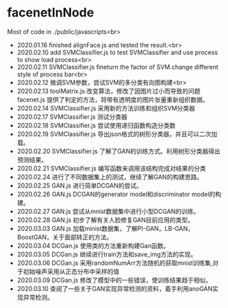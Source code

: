 ﻿# facenetInNode
Most of code in ./public/javascripts\<br>
* 2020.01.16 finished alignFace.js and tested the result.\<br>
* 2020.02.10 add SVMClassifier.js to test SVMClassifier and use process to show load process\<br>
* 2020.02.11 SVMClassifier.js fineturn the factor of SVM.change different style of process bar\<br>
* 2020.02.12 微调SVM参数，尝试SVM的多分类有向图构建\<br>
* 2020.02.13 toolMatrix.js 改变算法，修改了因图片过小而导致的问题 facenet.js 提供了判定的方法，将带有透明度的图片张量重新组织数据。 
* 2020.02.14 SVMClassifier.js 采用新的方法训练和组织SVM分类器
* 2020.02.17 SVMClassifier.js 测试分类器
* 2020.02.18 SVMClassifier.js 尝试使用递归函数构造分类数
* 2020.02.19 SVMClassifier.js 导出json格式的树形分类器，并且可以二次加载。
* 2020.02.20 SVMClassifier.js 了解了GAN的训练方式。利用树形分类器得出预测结果。
* 2020.02.21 SVMClassifier.js 编写函数来调用该结构完成对结果的分类
* 2020.02.24 进行了不同数据集上的测试，继续了解GAN的构建思路。
* 2020.02.25 GAN.js 进行简单DCGAN的尝试。
* 2020.02.26 GAN.js DCGAN的generator model和discriminator model的构建。
* 2020.02.27 GAN.js 尝试从mnist数据集中进行小型DCGAN的训练。
* 2020.02.28 GAN.js 初步了解有关人脸修复GAN目前应用的类型。
* 2020.03.03 GAN.js 加载minist数据集，了解PI-GAN，LB-GAN，BoostGAN，关于面部转正的方法。
* 2020.03.04 DCGan.js 使用类的方法重新构建Gan函数。
* 2020.03.05 DCGan.js 继续进行train方法和save_img方法的实现。
* 2020.03.06 DCGan.js 采用randomNumArr方法随机的获取mnist训练集,对于初始噪声采用从正态分布中采样的值
* 2020.03.09 DCGan.js 修改了模型中的一些错误，使训练结果趋于相似。
* 2020.03.10 查阅了一些关于GAN实现异常检测的资料，着手利用anoGAN实现异常检测。